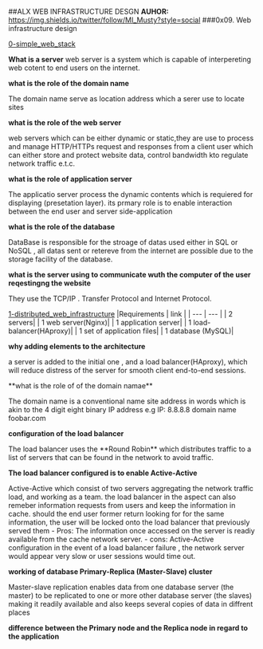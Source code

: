 ##ALX WEB INFRASTRUCTURE DESGN 
**AUHOR:** https://img.shields.io/twitter/follow/MI_Musty?style=social
###0x09. Web infrastructure design<br/>       

[0-simple_web_stack](https://github.com/mmoh-i/alx-system_engineering-devops/blob/master/0x09-web_infrastructure_design/0-simple_web_stack)




**What is a server**
 web server is a system which is capable of interpereting web cotent to end users on the internet.
 
**what is the role of the domain name**
<p>The domain name serve as location address which a serer use to locate sites</p>

**what is the role of the web server**
  <p>web servers which can be either dynamic or static,they are use to process and manage HTTP/HTTPs request and responses from a client user which can either store and protect website data, control bandwidth kto regulate network traffic e.t.c.</p>
  
**what is the role of application server**
<p>The applicatio server process the dynamic contents which is requiered for displaying (presetation layer). its prmary role is to enable interaction between the end user and server side-application</p>

**what is the role of the database**
<p>DataBase is responsible for the stroage of datas used either in SQL or NoSQL , all datas sent or retereve from the internet are possible due to the storage facility of the database.</p>

**what is the server using to communicate wuth the computer of the user reqestingng the website**
<p>They use the TCP/IP . Transfer Protocol and Internet Protocol.</p>



[1-distributed_web_infrastructure](https://github.com/mmoh-i/alx-system_engineering-devops/blob/master/0x09-web_infrastructure_design/1-distributed_web_infrastructure)
|Requirements  |  link  |
| --- | --- |
| 2 servers|
| 1 web server(Nginx)|
| 1 application server|
| 1 load-balancer(HAproxy)|
| 1 set of application files|
| 1 database (MySQL)|

**why adding elements to the architecture**
 <p>a server is added to the initial one , and a load balancer(HAproxy), which will reduce distress of the server for smooth client end-to-end sessions.</p>
 **what is the role of of the domain namae**
 <p> The domain name is a conventional name site address in words which is akin to the 4 digit  eight binary IP address e.g IP: 8.8.8.8  domain name foobar.com</p>

**configuration of the load balancer**
 <p>The load balancer uses the **Round Robin** which distributes traffic to a list of servers that can be found in the network to avoid traffic.</p>

**The load balancer configured is to enable Active-Active**
<p>Active-Active which consist of two servers aggregating the network traffic load, and working as a team. the load balancer in the aspect can also remeber information requests from users and keep the information in cache. should the end user former return looking for for the same information, the user will be locked onto the load balancer that previously served them 
- Pros: The information once accessed on the server is readiy available from the cache network server.
- cons: Active-Active configuration in the event of a load balancer failure , the network server would appear very slow or user sessions would time out.</p>

**working of database Primary-Replica (Master-Slave) cluster**
<p>Master-slave replication enables data from one database server (the master) to be replicated to one or more other database server (the slaves) making it readily available and also keeps several copies of data in diffrent places</p>

 **difference between the Primary node and the Replica node in regard to the application**
<p></p>
